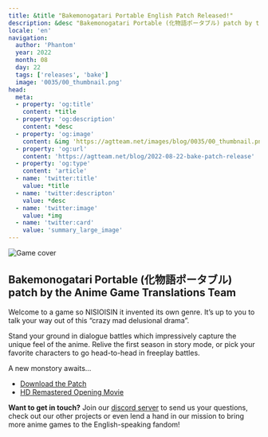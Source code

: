 ```yaml
---
title: &title "Bakemonogatari Portable English Patch Released!"
description: &desc "Bakemonogatari Portable (化物語ポータブル) patch by the Anime Game Translations Team"
locale: 'en'
navigation:
  author: 'Phantom'
  year: 2022
  month: 08
  day: 22
  tags: ['releases', 'bake']
  image: '0035/00_thumbnail.png'
head:
  meta:
  - property: 'og:title'
    content: *title
  - property: 'og:description'
    content: *desc
  - property: 'og:image'
    content: &img 'https://agtteam.net/images/blog/0035/00_thumbnail.png'
  - property: 'og:url'
    content: 'https://agtteam.net/blog/2022-08-22-bake-patch-release'
  - property: 'og:type'
    content: 'article'
  - name: 'twitter:title'
    value: *title
  - name: 'twitter:descripton'
    value: *desc
  - name: 'twitter:image'
    value: *img
  - name: 'twitter:card'
    value: 'summary_large_image'
---
```


![Game cover](/images/blog/0035/693290598568968192_0.png)

## Bakemonogatari Portable (化物語ポータブル) patch by the Anime Game Translations Team

Welcome to a game so NISIOISIN it invented its own genre. It’s up to you to talk your way out of this “crazy mad delusional drama”.

Stand your ground in dialogue battles which impressively capture the unique feel of the anime. Relive the first season in story mode, or pick your favorite characters to go head-to-head in freeplay battles. 

A new monstory awaits…

*   [Download the Patch](/bake)
*   [HD Remastered Opening Movie](https://youtu.be/saorMOb-S7M)

**Want to get in touch?**
Join our [discord server](https://discord.gg/UUF7Zbm) to send us your questions, check out our other projects or even lend a hand in our mission to bring more anime games to the English-speaking fandom!
